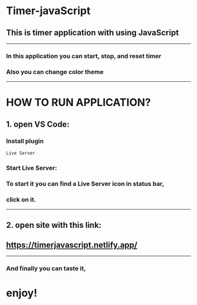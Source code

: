 # Timer-javaScript

## This is timer application with using JavaScript
---
### In this application you can start, stop, and reset timer

### Also you can change color theme
---
# HOW TO RUN APPLICATION?

## 1. open VS Code:
### Install plugin 
~~~
Live Server
~~~
### Start Live Server:
### To start it you can find a Live Server icon in status bar,
### click on it.
---
## 2. open site with this link:
## https://timerjavascript.netlify.app/
---
### And finally you can taste it,

# enjoy!
